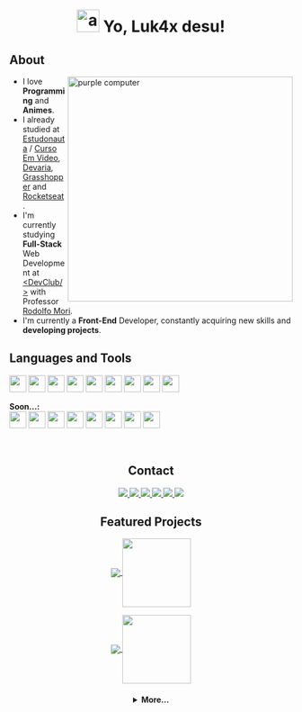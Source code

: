 <h1 align="center">
<img width="40" alt="about" src="https://raw.github.com/elizarov/elizarov/master/about.png"> Yo, Luk4x desu!
</h1>

<h2 align="left">About</h2>
<img src="https://raw.githubusercontent.com/MicaelliMedeiros/micaellimedeiros/master/image/computer-illustration.png" width="400px" align="right" alt="purple computer">

<ul align="left">
    <li>I love <strong>Programming</strong> and <strong>Animes</strong>.</li>
    <li>I already studied at <a href="https://estudonauta.com" target="_blank">Estudonauta</a> / <a href="https://www.cursoemvideo.com/" target="_blank">Curso Em Video</a>, <a href="https://www.devaria.com.br/" target="_blank">Devaria</a>, <a href="https://grasshopper.app/" target="_blank">Grasshopper</a> and <a href="https://www.rocketseat.com.br/" target="_blank">Rocketseat</a>.</li>
    <li>I'm currently studying <strong>Full-Stack</strong> Web Development at <a href="https://www.linkedin.com/school/code-club-devs/" target="_blank">&lt;DevClub/&gt;</a> with Professor <a href="https://www.linkedin.com/in/rodolfomori/" target="_blank">Rodolfo Mori<a>.</li>
    <li>I'm currently a <strong>Front-End</strong> Developer, constantly acquiring new skills and <strong>developing projects</strong>.</li>
</ul>

<h2 align="left">Languages and Tools</h2>
<p align="left">
  <img height="30" src="https://img.shields.io/badge/JavaScript-F7DF1E?style=for-the-badge&logo=javascript&logoColor=black">
  <img height="30" src="https://img.shields.io/badge/HTML5-E34F26?style=for-the-badge&logo=html5&logoColor=white">
  <img height="30" src="https://img.shields.io/badge/CSS3-1572B6?style=for-the-badge&logo=css3&logoColor=white">
  <img height="30" src="https://img.shields.io/badge/Git-E34F26?style=for-the-badge&logo=git&logoColor=white">
  <img height="30" src="https://img.shields.io/badge/-Figma-333333?style=for-the-badge&logo=figma&logoColor=007ACC">
  <img height="30" src="https://img.shields.io/badge/-Visual%20Studio%20Code-333333?style=for-the-badge&logo=visual-studio-code&logoColor=007ACC">
  <img height="30" src="https://img.shields.io/badge/Windows-017AD7?style=for-the-badge&logo=windows&logoColor=white">
  <img height="30" src="https://img.shields.io/badge/Linux-E34F26?style=for-the-badge&logo=linux&logoColor=black">
  <img height="30" src="https://img.shields.io/badge/Hyper-000000?style=for-the-badge&logo=hyper&logoColor=white">
  <br>
  <p align="left"><strong>Soon...:</strong>
    <br>
    <img height="30" src="https://img.shields.io/badge/Node.js-43853D?style=for-the-badge&logo=node.js&logoColor=white">
    <img height="30" src="https://img.shields.io/badge/TypeScript-007ACC?style=for-the-badge&logo=typescript&logoColor=white">
    <img height="30" src="https://img.shields.io/badge/React-20232A?style=for-the-badge&logo=react&logoColor=61DAFB">
    <img height="30" src="https://img.shields.io/badge/React_Native-20232A?style=for-the-badge&logo=react&logoColor=61DAFB">
    <img height="30" src="https://img.shields.io/badge/next.js-000000?style=for-the-badge&logo=nextdotjs&logoColor=white">
    <img height="30" src="https://img.shields.io/badge/styled--components-DB7093?style=for-the-badge&logo=styled-components&logoColor=white">
    <img height="30" src="https://img.shields.io/badge/Express.js-404D59?style=for-the-badge">
    <img height="30" src="https://img.shields.io/badge/Docker-2496ED?style=for-the-badge&logo=docker&logoColor=white">
  </p>
</p>
<br>
<h2 align="center">Contact</h2>
<p align="center">
  <a href="mailto:luk4xm4ci3l@gmail.com" alt="Gmail" target="_blank">
  <img src="https://img.shields.io/badge/Gmail-D14836?style=for-the-badge&logo=gmail&logoColor=white">
  </a>
  
  <a href="https://www.linkedin.com/in/lucasmacielf/" alt="Linkedin" target="_blank">
    <img src="https://img.shields.io/badge/LinkedIn-0077B5?style=for-the-badge&logo=linkedin&logoColor=white">
  </a>
  
  <a href="https://t.me/lu_k4x" alt="Telegram" target="_blank">
    <img src="https://img.shields.io/badge/Telegram-2CA5E0?style=for-the-badge&logo=telegram&logoColor=white">
  </a>

  <a href="https://api.whatsapp.com/send?phone=5522998715442" alt="WhatsApp" target="_blank">
    <img src="https://img.shields.io/badge/WhatsApp-25D366?style=for-the-badge&logo=whatsapp&logoColor=white">
  </a>

  <a href="https://www.facebook.com/profile.php?id=100077342820651" alt="Facebook" target="_blank">
    <img src="https://img.shields.io/badge/Facebook-1877F2?style=for-the-badge&logo=facebook&logoColor=white">
  </a>

  <a href="https://www.instagram.com/this.time_29d/" alt="Instagram" target="_blank">
    <img src="https://img.shields.io/badge/Instagram-E4405F?style=for-the-badge&logo=instagram&logoColor=white">
  </a>
</p>

<h2 align="center">Featured Projects</h2>
<p align="center">
  <a href="https://github.com/Luk4x/project-collor" target="_blank">
    <img align="center" src="https://github-readme-stats.vercel.app/api/pin/?username=Luk4x&repo=project-collor&theme=tokyonight&hide_border=true">
  </a>
  <a href="https://github.com/Luk4x/playstation-store" target="_blank">
    <img align="center" height="122px" src="https://github-readme-stats.vercel.app/api/pin/?username=Luk4x&repo=playstation-store&theme=tokyonight&hide_border=true">
  </a>
</p>
<p align="center">
  <a href="https://github.com/Luk4x/devClub-convert-money" target="_blank">
    <img align="center" src="https://github-readme-stats.vercel.app/api/pin/?username=Luk4x&repo=devClub-convert-money&theme=tokyonight&hide_border=true">
  </a>
  <a href="https://github.com/Luk4x/projeto-calculadora" target="_blank">
    <img align="center" height="122px" src="https://github-readme-stats.vercel.app/api/pin/?username=Luk4x&repo=projeto-calculadora&theme=tokyonight&hide_border=true">
  </a>
</p>
<h4 align="center"/>
<details>
<summary>More...</summary>
<br>
<p align="center">
  <a href="https://github.com/Luk4x/MissProg5d" target="_blank">
    <img align="center" src="https://github-readme-stats.vercel.app/api/pin/?username=Luk4x&repo=MissProg5d&theme=tokyonight&hide_border=true">
  </a>
  <a href="https://github.com/Luk4x/dev-contabil" target="_blank">
    <img align="center" src="https://github-readme-stats.vercel.app/api/pin/?username=Luk4x&repo=dev-contabil&theme=tokyonight&hide_border=true">
  </a>
</p>
<br>
<h2 align="center">Github Analytics</h2>
<p align="center">
  <a href="https://github.com/Luk4x">
    <img src="https://github-readme-stats.vercel.app/api?username=Luk4x&show_icons=true&custom_title=Luk4x's%20Github%20Stats&theme=tokyonight&hide_border=true">
    <img src="https://github-readme-streak-stats.herokuapp.com/?user=Luk4x&theme=tokyonight&hide_border=true">
  </a>
</p>
<p align="center">
  <a href="https://github.com/Luk4x">
    <img src="https://github-readme-stats.vercel.app/api/top-langs/?username=Luk4x&langs_count=8&theme=tokyonight&hide_border=true">
  </a>
</p>
</details>

<!--
- 🔭 I’m currently working on ...
- 🌱 I’m currently learning ...
- 👯 I’m looking to collaborate on ...
- 🤔 I’m looking for help with ...
- 💬 Ask me about ...
- 📫 How to reach me: ...
- 😄 Pronouns: ...
- ⚡ Fun fact: ...
-->
